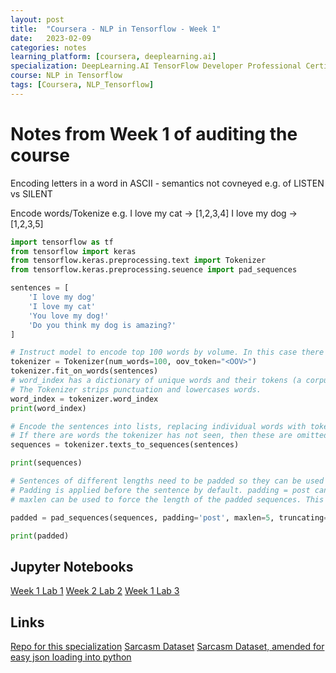 ```yaml
---
layout: post
title:  "Coursera - NLP in Tensorflow - Week 1"
date:   2023-02-09 
categories: notes
learning_platform: [coursera, deeplearning.ai]
specialization: DeepLearning.AI TensorFlow Developer Professional Certificate
course: NLP in Tensorflow
tags: [Coursera, NLP_Tensorflow] 
---
```


# Notes from Week 1 of auditing the course

Encoding letters in a word in ASCII - semantics not covneyed
e.g. of LISTEN vs SILENT

Encode words/Tokenize
e.g.
I love my cat -> [1,2,3,4]
I love my dog -> [1,2,3,5]

```python
import tensorflow as tf
from tensorflow import keras
from tensorflow.keras.preprocessing.text import Tokenizer
from tensorflow.keras.preprocessing.seuence import pad_sequences

sentences = [
    'I love my dog'
    'I love my cat'
    'You love my dog!'
    'Do you think my dog is amazing?'
]

# Instruct model to encode top 100 words by volume. In this case there are fewer words, but where the number of words is unknown, this will encode the top 100 words.
tokenizer = Tokenizer(num_words=100, oov_token="<OOV>")
tokenizer.fit_on_words(sentences)
# word_index has a dictionary of unique words and their tokens (a corpus). 
# The Tokenizer strips punctuation and lowercases words.
word_index = tokenizer.word_index
print(word_index)

# Encode the sentences into lists, replacing individual words with tokens
# If there are words the tokenizer has not seen, then these are omitted when generating sequences or with the oov_token if specified. 
sequences = tokenizer.texts_to_sequences(sentences)

print(sequences)

# Sentences of different lengths need to be padded so they can be used as input into a network for training. 
# Padding is applied before the sentence by default. padding = post can be used so that padding is applied to the end rather than the start. 
# maxlen can be used to force the length of the padded sequences. This will truncate the sequences at the start. This can be overridden using the truncatin = 'post' option.

padded = pad_sequences(sequences, padding='post', maxlen=5, truncating='post')

print(padded)

```

## Jupyter Notebooks

[Week 1 Lab 1](https://github.com/https-deeplearning-ai/tensorflow-1-public/blob/main/C3/W1/ungraded_labs/C3_W1_Lab_1_tokenize_basic.ipynb)
[Week 2 Lab 2](https://github.com/https-deeplearning-ai/tensorflow-1-public/blob/main/C3/W1/ungraded_labs/C3_W1_Lab_2_sequences_basic.ipynb)
[Week 1 Lab 3](https://github.com/https-deeplearning-ai/tensorflow-1-public/blob/main/C3/W1/ungraded_labs/C3_W1_Lab_3_sarcasm.ipynb)

## Links
[Repo for this specialization](https://github.com/https-deeplearning-ai/tensorflow-1-public)
[Sarcasm Dataset](https://www.kaggle.com/datasets/rmisra/news-headlines-dataset-for-sarcasm-detection)
[Sarcasm Dataset, amended for easy json loading into python]()